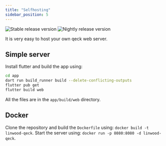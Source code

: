```yaml
---
title: "Selfhosting"
sidebar_position: 5
---
```


![Stable release version](https://img.shields.io/badge/dynamic/yaml?color=c4840d&label=Stable&query=%24.version&url=https%3A%2F%2Fraw.githubusercontent.com%2FLinwoodDev%2Fqeck%2Fstable%2Fapp%2Fpubspec.yaml&style=for-the-badge)
![Nightly release version](https://img.shields.io/badge/dynamic/yaml?color=f7d28c&label=Nightly&query=%24.version&url=https%3A%2F%2Fraw.githubusercontent.com%2FLinwoodDev%2Fqeck%2Fnightly%2Fapp%2Fpubspec.yaml&style=for-the-badge)

It is very easy to host your own qeck web server.

## Simple server

Install flutter and build the app using:

```bash
cd app
dart run build_runner build --delete-conflicting-outputs
flutter pub get
flutter build web
```

All the files are in the `app/build/web` directory.

## Docker

Clone the repository and build the `Dockerfile` using: `docker build -t linwood-qeck`.
Start the server using: `docker run -p 8080:8080 -d linwood-qeck`.

